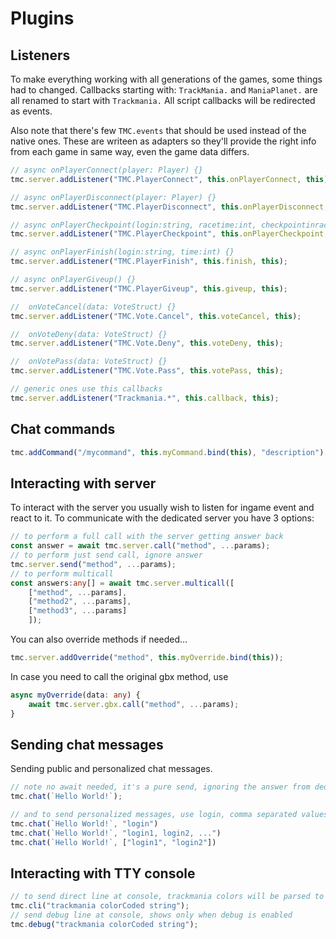 # Plugins

## Listeners

To make everything working with all generations of the games, some things had to changed.
Callbacks starting with: `TrackMania.` and  `ManiaPlanet.` are all renamed to start with `Trackmania.` All script callbacks will be redirected as events.

Also note that there's few `TMC.events` that should be used instead of the native ones.
These are writeen as adapters so they'll provide the right info from each game in same way,
even the game data differs.

```ts
// async onPlayerConnect(player: Player) {}
tmc.server.addListener("TMC.PlayerConnect", this.onPlayerConnect, this)

// async onPlayerDisconnect(player: Player) {}
tmc.server.addListener("TMC.PlayerDisconnect", this.onPlayerDisconnect, this)

// async onPlayerCheckpoint(login:string, racetime:int, checkpointinrace:int) {}
tmc.server.addListener("TMC.PlayerCheckpoint", this.onPlayerCheckpoint, this);

// async onPlayerFinish(login:string, time:int) {}
tmc.server.addListener("TMC.PlayerFinish", this.finish, this);

// async onPlayerGiveup() {}
tmc.server.addListener("TMC.PlayerGiveup", this.giveup, this);

//  onVoteCancel(data: VoteStruct) {}
tmc.server.addListener("TMC.Vote.Cancel", this.voteCancel, this);

//  onVoteDeny(data: VoteStruct) {}
tmc.server.addListener("TMC.Vote.Deny", this.voteDeny, this);

//  onVotePass(data: VoteStruct) {}
tmc.server.addListener("TMC.Vote.Pass", this.votePass, this);

// generic ones use this callbacks
tmc.server.addListener("Trackmania.*", this.callback, this);
```

## Chat commands

```ts
tmc.addCommand("/mycommand", this.myCommand.bind(this), "description");
```



## Interacting with server

To interact with the server you usually wish to listen for ingame event and react to it.
To communicate with the dedicated server you have 3 options:

```ts
// to perform a full call with the server getting answer back
const answer = await tmc.server.call("method", ...params);
// to perform just send call, ignore answer
tmc.server.send("method", ...params);
// to perform multicall
const answers:any[] = await tmc.server.multicall([
    ["method", ...params],
    ["method2", ...params],
    ["method3", ...params]
    ]);
```

You can also override methods if needed...

```ts
tmc.server.addOverride("method", this.myOverride.bind(this));
```

In case you need to call the original gbx method, use

```ts
async myOverride(data: any) {
    await tmc.server.gbx.call("method", ...params);
}
```

## Sending chat messages 

Sending public and personalized chat messages.
```ts
// note no await needed, it's a pure send, ignoring the answer from dedicated
tmc.chat(`Hello World!`);

// and to send personalized messages, use login, comma separated values of logins, or array of logins
tmc.chat(`Hello World!`, "login")
tmc.chat(`Hello World!`, "login1, login2, ...")
tmc.chat(`Hello World!`, ["login1", "login2"])
```

## Interacting with TTY console

```ts
// to send direct line at console, trackmania colors will be parsed to ansi sequences
tmc.cli("trackmania colorCoded string");
// send debug line at console, shows only when debug is enabled
tmc.debug("trackmania colorCoded string");
```

